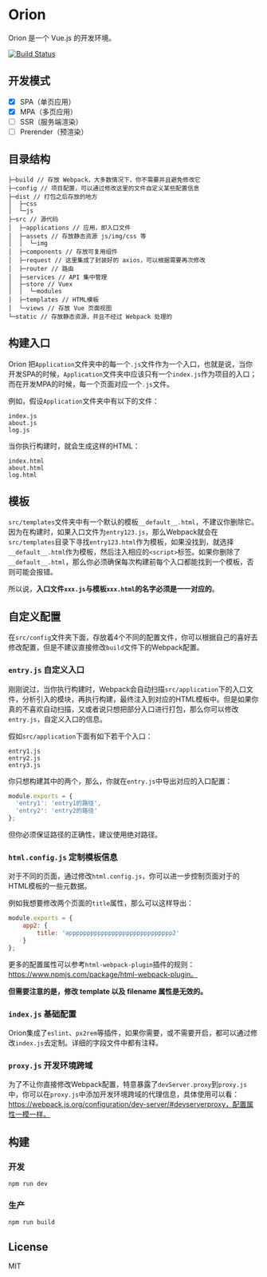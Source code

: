 # Orion
Orion 是一个 Vue.js 的开发环境。

[![Build Status](https://travis-ci.org/logcas/OrionTemplate.svg?branch=master)](https://travis-ci.org/logcas/OrionTemplate)

## 开发模式
- [x] SPA（单页应用）
- [x] MPA（多页应用）
- [ ] SSR（服务端渲染）
- [ ] Prerender（预渲染） 

## 目录结构
```
├─build // 存放 Webpack，大多数情况下，你不需要并且避免修改它
├─config // 项目配置，可以通过修改这里的文件自定义某些配置信息
├─dist // 打包之后存放的地方
│  ├─css
│  └─js
├─src // 源代码
│  ├─applications // 应用，即入口文件
│  ├─assets // 存放静态资源 js/img/css 等
│  │  └─img
│  ├─components // 存放可复用组件
│  ├─request // 这里集成了封装好的 axios，可以根据需要再次修改
│  ├─router // 路由
│  ├─services // API 集中管理
│  ├─store // Vuex
│  │  └─modules
│  ├─templates // HTML模板
│  └─views // 存放 Vue 页面视图
└─static // 存放静态资源，并且不经过 Webpack 处理的
```

## 构建入口
Orion 把`Application`文件夹中的每一个`.js`文件作为一个入口，也就是说，当你开发SPA的时候，`Application`文件夹中应该只有一个`index.js`作为项目的入口；而在开发MPA的时候，每一个页面对应一个`.js`文件。

例如，假设`Application`文件夹中有以下的文件：
```
index.js
about.js
log.js
```

当你执行构建时，就会生成这样的HTML：
```
index.html
about.html
log.html
```

## 模板
`src/templates`文件夹中有一个默认的模板`__default__.html`，不建议你删除它。因为在构建时，如果入口文件为`entry123.js`，那么Webpack就会在`src/templates`目录下寻找`entry123.html`作为模板，如果没找到，就选择`__default__.html`作为模板，然后注入相应的`<script>`标签。如果你删除了`__default__.html`，那么你必须确保每次构建前每个入口都能找到一个模板，否则可能会报错。

所以说，**入口文件`xxx.js`与模板`xxx.html`的名字必须是一一对应的**。

## 自定义配置
在`src/config`文件夹下面，存放着4个不同的配置文件，你可以根据自己的喜好去修改配置，但是不建议直接修改`build`文件下的Webpack配置。

### `entry.js` 自定义入口
刚刚说过，当你执行构建时，Webpack会自动扫描`src/application`下的入口文件，分析引入的模块，再执行构建，最终注入到对应的HTML模板中。但是如果你真的不喜欢自动扫描，又或者说只想把部分入口进行打包，那么你可以修改`entry.js`，自定义入口的信息。

假如`src/application`下面有如下若干个入口：
```
entry1.js
entry2.js
entry3.js
```

你只想构建其中的两个，那么，你就在`entry.js`中导出对应的入口配置：
```js
module.exports = {
  'entry1': 'entry1的路径',
  'entry2': 'entry2的路径'
};
```

但你必须保证路径的正确性，建议使用绝对路径。

### `html.config.js` 定制模板信息
对于不同的页面，通过修改`html.config.js`，你可以进一步控制页面对于的HTML模板的一些元数据。

例如我想要修改两个页面的`title`属性，那么可以这样导出：
```js
module.exports = {
    app2: {
        title: 'appppppppppppppppppppppppppppp2'
    }
};
```

更多的配置属性可以参考`html-webpack-plugin`插件的规则：https://www.npmjs.com/package/html-webpack-plugin。

**但需要注意的是，修改 template 以及 filename 属性是无效的。**

### `index.js` 基础配置
Orion集成了`eslint`、`px2rem`等插件，如果你需要，或不需要开启，都可以通过修改`index.js`去定制。详细的字段文件中都有注释。

### `proxy.js` 开发环境跨域
为了不让你直接修改Webpack配置，特意暴露了`devServer.proxy`到`proxy.js`中，你可以在`proxy.js`中添加开发环境跨域的代理信息，具体使用可以看：https://webpack.js.org/configuration/dev-server/#devserverproxy，配置属性一模一样。

## 构建
### 开发
```
npm run dev
```

### 生产
```
npm run build
```

## License
MIT
